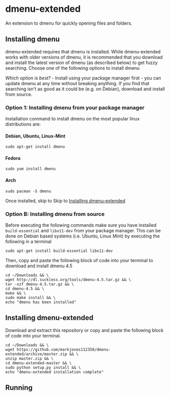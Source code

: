 # dmenu-extended

An extension to dmenu for quickly opening files and folders.

## Installing dmenu

dmenu-extended requires that dmenu is installed. While dmenu-extended works with older versions of dmenu, it is recommended that you download and install the latest version of dmenu (as described below) to get fuzzy searching. Choose one of the following options to install dmenu

*Which option is best?* - Install using your package manager first - you can update dmenu at any time without breaking anything. If you find that searching isn't as good as it could be (e.g. on Debian), download and install from source.

### Option 1: Installing dmenu from your package manager
Installation command to install dmenu on the most popular linux distributions are:

#### Debian, Ubuntu, Linux-Mint

    sudo apt-get install dmenu
    
#### Fedora

    sudo yum install dmenu
    
#### Arch

    sudo pacman -S dmenu
    
Once installed, skip to Skip to [Installing dmenu-extended](https://github.com/markjones112358/dmenu-extended/edit/master/README.md#installing-dmenu-extended)
    
### Option B: Installing dmenu from source

Before executing the following commands make sure you have installed `build-essential` and `libx11-dev` from your package manager.
This can be done on Debian based systems (i.e. Ubuntu, Linux Mint) by executing the following in a terminal

    sudo apt-get install build-essential libx11-dev
  
Then, copy and paste the following block of code into your terminal to download and install dmenu 4.5
  
    cd ~/Downloads && \
    wget http://dl.suckless.org/tools/dmenu-4.5.tar.gz && \
    tar -xzf dmenu-4.5.tar.gz && \
    cd dmenu-4.5 && \
    make && \
    sudo make install && \
    echo "dmenu has been installed"
  
## Installing dmenu-extended

Download and extract this repository or copy and paste the following block of code into your terminal.

    cd ~/Downloads && \
    wget https://github.com/markjones112358/dmenu-extended/archive/master.zip && \
    unzip master.zip && \
    cd dmenu-extended-master && \
    sudo python setup.py install && \
    echo "dmenu-extended installation complete"
    
## Running

